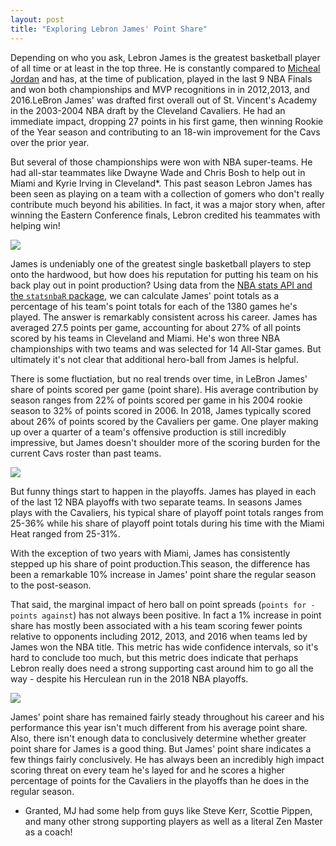 ```yaml
---
layout: post
title: "Exploring Lebron James' Point Share"
---
```


Depending on who you ask, Lebron James is the greatest basketball player of all time or at least in the top three. He is constantly compared to [Micheal Jordan](https://trends.google.com/trends/explore?date=all&geo=US&q=Lebron%20James%20vs%20Michael%20Jordan) and has, at the time of publication, played in the last 9 NBA Finals and won both championships and MVP recognitions in in 2012,2013, and 2016.LeBron James' was drafted first overall out of St. Vincent's Academy in the 2003-2004 NBA draft by the Cleveland Cavaliers. He had an immediate impact, dropping 27 points in his first game, then winning Rookie of the Year season and contributing to an 18-win improvement for the Cavs over the prior year. 

But several of those championships were won with NBA super-teams. He had all-star teammates like Dwayne Wade and Chris Bosh to help out in Miami and Kyrie Irving in Cleveland*. This past season Lebron James has been seen as playing on a team with a collection of gomers who don't really contribute much beyond his abilities. In fact, it was a major story when, after winning the Eastern Conference finals, Lebron credited his teammates with helping win!

<p> 
  <img src="https://joshyazman.github.io/images/lebron-point-share/Lebron James Point Share Over Time.png#center"/>
</p>

James is undeniably one of the greatest single basketball players to step onto the hardwood, but how does his reputation for putting his team on his back play out in point production? Using data from the [NBA stats API and the `statsnbaR` package](https://github.com/stephematician/statsnbaR), we can calculate James' point totals as a percentage of his team's point totals for each of the 1380 games he's played. The answer is remarkably consistent across his career. James has averaged 27.5 points per game, accounting for about 27% of all points scored by his teams in Cleveland and Miami. He's won three NBA championships with two teams and was selected for 14 All-Star games. But ultimately it's not clear that additional hero-ball from James is helpful.

There is some fluctiation, but no real trends over time, in LeBron James' share of points scored per game (point share). His average contribution by season ranges from 22% of points scored per game in his 2004 rookie season to 32% of points scored in 2006. In 2018, James typically scored about 26% of points scored by the Cavaliers per game. One player making up over a quarter of a team's offensive production is still incredibly impressive, but James doesn't shoulder more of the scoring burden for the current Cavs roster than past teams.  

<p> 
  <img src="https://joshyazman.github.io/images/lebron-point-share/Lebron James Point Share Playoffs vs Regular.png#center"/>
</p>

But funny things start to happen in the playoffs. James has played in each of the last 12 NBA playoffs with two separate teams. In seasons James plays with the Cavaliers, his typical share of playoff point totals ranges from 25-36% while his share of playoff point totals during his time with the Miami Heat ranged from 25-31%.

With the exception of two years with Miami, James has consistently stepped up his share of point production.This season, the difference has been a remarkable 10% increase in James' point share the regular season to the post-season.

That said, the marginal impact of hero ball on point spreads (`points for - points against`) has not always been positive. In fact a 1% increase in point share has mostly been associated with a his team scoring fewer points relative to opponents including 2012, 2013, and 2016 when teams led by James won the NBA title. This metric has wide confidence intervals, so it's hard to conclude too much, but this metric does indicate that perhaps Lebron really does need a strong supporting cast around him to go all the way - despite his Herculean run in the 2018 NBA playoffs.

<p> 
  <img src="https://joshyazman.github.io/images/lebron-point-share/Marginal Impact.png#center"/>
</p>

James' point share has remained fairly steady throughout his career and his performance this year isn't much different from his average point share. Also, there isn't enough data to conclusively determine whether greater point share for James is a good thing. But James' point share indicates a few things fairly conclusively. He has always been an incredibly high impact scoring threat on every team he's layed for and he scores a higher percentage of points for the Cavaliers in the playoffs than he does in the regular season. 

* Granted, MJ had some help from guys like Steve Kerr, Scottie Pippen, and many other strong supporting players as well as a literal Zen Master as a coach!
